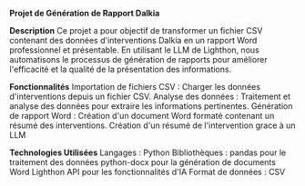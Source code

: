 **Projet de Génération de Rapport Dalkia**

**Description**
Ce projet a pour objectif de transformer un fichier CSV contenant des données d'interventions Dalkia en un rapport Word professionnel et présentable. En utilisant le LLM de Lighthon, nous automatisons le processus de génération de rapports pour améliorer l'efficacité et la qualité de la présentation des informations.

**Fonctionnalités**
Importation de fichiers CSV : Charger les données d'interventions depuis un fichier CSV.
Analyse des données : Traitement et analyse des données pour extraire les informations pertinentes.
Génération de rapport Word : Création d'un document Word formaté contenant un résumé des interventions.
Création d'un résumé de l'intervention grace à un LLM

**Technologies Utilisées**
Langages : Python
Bibliothèques :
pandas pour le traitement des données
python-docx pour la génération de documents Word
Lighthon API pour les fonctionnalités d'IA
Format de données : CSV
